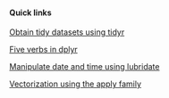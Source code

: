 #### Quick links

[Obtain tidy datasets using tidyr](https://linclgit.github.io/basic_data_cleaning/Tidying_data_with_tidyr.html)

[Five verbs in dplyr](https://linclgit.github.io/basic_data_cleaning/package_dplyr.html)

[Manipulate date and time using lubridate](https://linclgit.github.io/basic_data_cleaning/Date_and_Time.html)

[Vectorization using the apply family](https://linclgit.github.io/basic_data_cleaning/The_apply_family.html)
